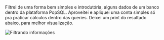 Filtrei de uma forma bem simples e introdutória, alguns dados de um banco dentro da plataforma PopSQL.
Aproveitei e apliquei uma conta simples só pra praticar cálculos dentro das queries.
Deixei um print do resultado abaixo, para melhor visualização.

![Filtrando informações](https://github.com/user-attachments/assets/387eb6a4-fc8a-483c-91f0-db277236a1e0)

